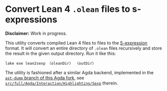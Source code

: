 # Convert Lean 4 `.olean` files to s-expressions

**Disclaimer:** Work in progress.

This utility converts compiled Lean 4 files to files to the [S-expression](https://en.wikipedia.org/wiki/S-expression) format.
It will convert an entire directory of `.olean` files recursively and store the result in the given output directory.
Run it like this:

```
lake exe lean2sexp 〈oleanDir〉 〈outDir〉
```

The utility is fashioned after a similar Agda backend, implemented in the
[`ast-dump` branch of this Agda fork](https://github.com/andrejbauer/agda/tree/ast-dump), see
[`src/full/Agda/Interaction/Highlighting/Sexp`](https://github.com/andrejbauer/agda/tree/ast-dump/src/full/Agda/Interaction/Highlighting/Sexp)
therein.